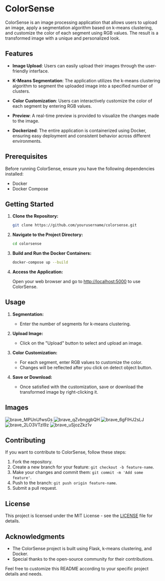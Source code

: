 # ColorSense

ColorSense is an image processing application that allows users to upload an image, apply a segmentation algorithm based on k-means clustering, and customize the color of each segment using RGB values. The result is a transformed image with a unique and personalized look.

## Features

- **Image Upload**: Users can easily upload their images through the user-friendly interface.

- **K-Means Segmentation**: The application utilizes the k-means clustering algorithm to segment the uploaded image into a specified number of clusters.

- **Color Customization**: Users can interactively customize the color of each segment by entering RGB values.

- **Preview**: A real-time preview is provided to visualize the changes made to the image.

- **Dockerized**: The entire application is containerized using Docker, ensuring easy deployment and consistent behavior across different environments.

## Prerequisites

Before running ColorSense, ensure you have the following dependencies installed:

- Docker
- Docker Compose

## Getting Started

1. **Clone the Repository:**

    ```bash
    git clone https://github.com/yourusername/colorsense.git
    ```

2. **Navigate to the Project Directory:**

    ```bash
    cd colorsense
    ```

3. **Build and Run the Docker Containers:**

    ```bash
    docker-compose up --build
    ```

4. **Access the Application:**

    Open your web browser and go to [http://localhost:5000](http://localhost:5000) to use ColorSense.

## Usage

1. **Segmentation:**
   - Enter the number of segments for k-means clustering.
   
2. **Upload Image:**
   - Click on the "Upload" button to select and upload an image.


3. **Color Customization:**
   - For each segment, enter RGB values to customize the color.
   - Changes will be reflected after you click on detect object button.

4. **Save or Download:**
   - Once satisfied with the customization, save or download the transformed image by right-clicking it.

## Images

![brave_MPUnUfwsGs](https://github.com/sanchi-t/ColorSense/assets/98596642/05627854-6645-46e2-94eb-2fe94d68e3a2)
![brave_qZvbnggbQH](https://github.com/sanchi-t/ColorSense/assets/98596642/3ac03c4e-34dc-43d8-8a17-bff6c0988522)
![brave_6gFIHJ2sLJ](https://github.com/sanchi-t/ColorSense/assets/98596642/da9121f4-537e-4868-a08a-be9008345572)
![brave_2LO3VTzI9z](https://github.com/sanchi-t/ColorSense/assets/98596642/60e99281-4923-4f18-9c50-0881744e011b)
![brave_uSjozZkz1v](https://github.com/sanchi-t/ColorSense/assets/98596642/6c9052b4-9af3-4d0f-982f-a60f3723798c)


## Contributing

If you want to contribute to ColorSense, follow these steps:

1. Fork the repository.
2. Create a new branch for your feature: `git checkout -b feature-name`.
3. Make your changes and commit them: `git commit -m 'Add some feature'`.
4. Push to the branch: `git push origin feature-name`.
5. Submit a pull request.

## License

This project is licensed under the MIT License - see the [LICENSE](LICENSE) file for details.

## Acknowledgments

- The ColorSense project is built using Flask, k-means clustering, and Docker.
- Special thanks to the open-source community for their contributions.

Feel free to customize this README according to your specific project details and needs.
